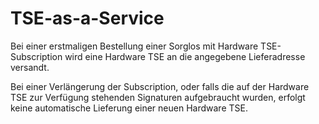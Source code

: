 # TSE-as-a-Service

Bei einer erstmaligen Bestellung einer Sorglos mit Hardware TSE-Subscription wird eine Hardware TSE an die angegebene Lieferadresse versandt.

Bei einer Verlängerung der Subscription, oder falls die auf der Hardware TSE zur Verfügung stehenden Signaturen aufgebraucht wurden, erfolgt keine automatische Lieferung einer neuen Hardware TSE. 